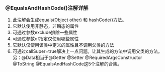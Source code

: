 ### @EqualsAndHashCode()注解详解
1. 此注解会生成equals(Object other) 和 hashCode()方法。
2. 它默认使用非静态，非瞬态的属性
3. 可通过参数exclude排除一些属性
4. 可通过参数of指定仅使用哪些属性
5. 它默认仅使用该类中定义的属性且不调用父类的方法
6. 可通过callSuper=true解决上一点问题。让其生成的方法中调用父类的方法。
   另：@Data相当于@Getter @Setter @RequiredArgsConstructor @ToString @EqualsAndHashCode这5个注解的合集。
